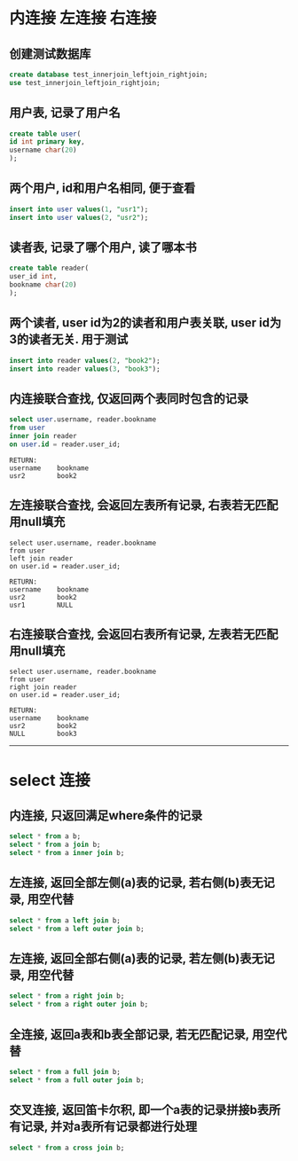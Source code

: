 # 内连接 左连接 右连接


## 创建测试数据库
```sql
create database test_innerjoin_leftjoin_rightjoin;
use test_innerjoin_leftjoin_rightjoin;
```

## 用户表, 记录了用户名
```sql
create table user(
id int primary key,
username char(20)
);
```

## 两个用户, id和用户名相同, 便于查看
```sql
insert into user values(1, "usr1");
insert into user values(2, "usr2");
```

## 读者表, 记录了哪个用户, 读了哪本书
```sql
create table reader(
user_id int,
bookname char(20)
);
```

## 两个读者, user id为2的读者和用户表关联, user id为3的读者无关. 用于测试
```sql
insert into reader values(2, "book2");
insert into reader values(3, "book3");
```



## 内连接联合查找, 仅返回两个表同时包含的记录
```sql
select user.username, reader.bookname
from user
inner join reader
on user.id = reader.user_id;
```

```text
RETURN:
username	bookname
usr2		book2
```

## 左连接联合查找, 会返回左表所有记录, 右表若无匹配用null填充
```mysql
select user.username, reader.bookname
from user
left join reader
on user.id = reader.user_id;
```

```text
RETURN:
username	bookname
usr2		book2
usr1		NULL
```

## 右连接联合查找, 会返回右表所有记录, 左表若无匹配用null填充
```mysql
select user.username, reader.bookname
from user
right join reader
on user.id = reader.user_id;
```

```text
RETURN:
username	bookname
usr2		book2
NULL		book3
```



---


# select 连接

## 内连接, 只返回满足where条件的记录
```sql
select * from a b;
select * from a join b;
select * from a inner join b;
```

## 左连接, 返回全部左侧(a)表的记录, 若右侧(b)表无记录, 用空代替
```sql
select * from a left join b;
select * from a left outer join b;
```

## 左连接, 返回全部右侧(a)表的记录, 若左侧(b)表无记录, 用空代替
```sql
select * from a right join b;
select * from a right outer join b;
```

## 全连接, 返回a表和b表全部记录, 若无匹配记录, 用空代替
```sql
select * from a full join b;
select * from a full outer join b;
```

## 交叉连接, 返回笛卡尔积, 即一个a表的记录拼接b表所有记录, 并对a表所有记录都进行处理
```sql
select * from a cross join b;
```